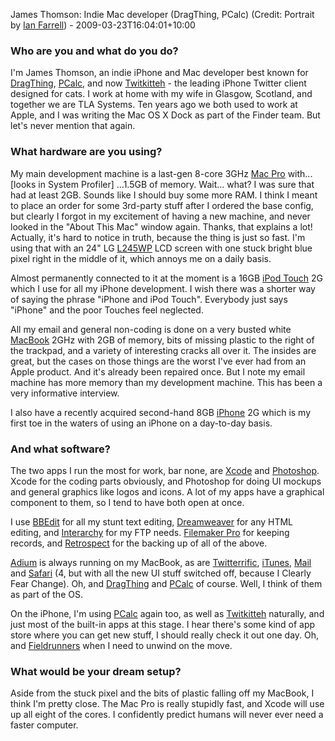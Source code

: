 James Thomson: Indie Mac developer (DragThing, PCalc) (Credit: Portrait by [Ian Farrell](http://www.flickr.com/photos/iain "Ian's photos on Flickr.")) - 2009-03-23T16:04:01+10:00

### Who are you and what do you do?

I'm James Thomson, an indie iPhone and Mac developer best known for [DragThing][], [PCalc][], and now [Twitkitteh][] - the leading iPhone Twitter client designed for cats. I work at home with my wife in Glasgow, Scotland, and together we are TLA Systems. Ten years ago we both used to work at Apple, and I was writing the Mac OS X Dock as part of the Finder team. But let's never mention that again.

### What hardware are you using?

My main development machine is a last-gen 8-core 3GHz [Mac Pro][mac-pro] with... [looks in System Profiler] ...1.5GB of memory. Wait... what? I was sure that had at least 2GB. Sounds like I should buy some more RAM. I think I meant to place an order for some 3rd-party stuff after I ordered the base config, but clearly I forgot in my excitement of having a new machine, and never looked in the "About This Mac" window again. Thanks, that explains a lot! Actually, it's hard to notice in truth, because the thing is just so fast. I'm using that with an 24" LG [L245WP][] LCD screen with one stuck bright blue pixel right in the middle of it, which annoys me on a daily basis.

Almost permanently connected to it at the moment is a 16GB [iPod Touch][ipod-touch] 2G which I use for all my iPhone development. I wish there was a shorter way of saying the phrase "iPhone and iPod Touch". Everybody just says "iPhone" and the poor Touches feel neglected.

All my email and general non-coding is done on a very busted white [MacBook][] 2GHz with 2GB of memory, bits of missing plastic to the right of the trackpad, and a variety of interesting cracks all over it. The insides are great, but the cases on those things are the worst I've ever had from an Apple product. And it's already been repaired once. But I note my email machine has more memory than my development machine. This has been a very informative interview.

I also have a recently acquired second-hand 8GB [iPhone][] 2G which is my first toe in the waters of using an iPhone on a day-to-day basis.

### And what software?

The two apps I run the most for work, bar none, are [Xcode][] and [Photoshop][]. Xcode for the coding parts obviously, and Photoshop for doing UI mockups and general graphics like logos and icons. A lot of my apps have a graphical component to them, so I tend to have both open at once.

I use [BBEdit][] for all my stunt text editing, [Dreamweaver][] for any HTML editing, and [Interarchy][] for my FTP needs. [Filemaker Pro][filemaker-pro] for keeping records, and [Retrospect][] for the backing up of all of the above.

[Adium][] is always running on my MacBook, as are [Twitterrific][], [iTunes][], [Mail][] and [Safari][] (4, but with all the new UI stuff switched off, because I Clearly Fear Change). Oh, and [DragThing][] and [PCalc][] of course. Well, I think of them as part of the OS.

On the iPhone, I'm using [PCalc][pcalc-iphone] again too, as well as [Twitkitteh][twitkitteh-iphone] naturally, and just most of the built-in apps at this stage. I hear there's some kind of app store where you can get new stuff, I should really check it out one day. Oh, and [Fieldrunners][] when I need to unwind on the move.

### What would be your dream setup?

Aside from the stuck pixel and the bits of plastic falling off my MacBook, I think I'm pretty close. The Mac Pro is really stupidly fast, and Xcode will use up all eight of the cores. I confidently predict humans will never ever need a faster computer.

[dragthing]: http://dragthing.com/ "A popular dock application for the Mac."
[pcalc]: http://pcalc.com/ "A scientific calculator for the Mac."
[twitkitteh-iphone]: http://twitkitteh.com/ "An iPhone Twitter client. For cats."
[mac-pro]: http://www.apple.com/macpro/ "The Intel-based Mac tower computer."
[l245wp]: http://www.lge.com/products/model/detail/l245wp.jhtml "An LCD screen."
[ipod-touch]: http://www.apple.com/ipodtouch/ "It's like an iPhone, without the phone bit."
[macbook]: http://www.apple.com/macbook/ "The consumer Mac laptop."
[iphone]: http://www.apple.com/iphone/ "C'mon, you know what this is."
[xcode]: http://developer.apple.com/technology/tools.html "An IDE for Mac developers."
[photoshop]: http://adobe.com/products/photoshop/ "The infamous graphic editor."
[bbedit]: http://barebones.com/products/bbedit/ "A rather popular text editor for the Mac."
[dreamweaver]: http://adobe.com/products/dreamweaver/ "A WYSIWYG editor."
[interarchy]: http://nolobe.com/interarchy/ "A FTP/SFTP client for the Mac."
[filemaker-pro]: http://filemaker.com/products/filemaker-pro/ "A database application."
[retrospect]: http://retrospect.com/ "Backup software."
[adium]: http://adiumx.com/ "The excellent multi-chat-protocol Mac application."
[twitterrific]: http://iconfactory.com/software/twitterrific "A popular Twitter Mac client."
[itunes]: http://www.apple.com/itunes/ "The infamous jukebox application."
[mail]: http://www.apple.com/macosx/features/mail.html "The default Mac OS X mail client."
[safari]: http://www.apple.com/safari/ "A fast web browser."
[dragthing]: http://dragthing.com/ "A popular dock application for the Mac."
[pcalc]: http://pcalc.com/ "A scientific calculator for the Mac."
[pcalc-iphone]: http://pcalc.com/iphone/ "A scientific calculator for the iPhone."
[twitkitteh]: http://twitkitteh.com/ "An iPhone Twitter client. For cats."
[fieldrunners]: http://fieldrunners.com/ "A very popular tower defense-style game for the iPhone."
